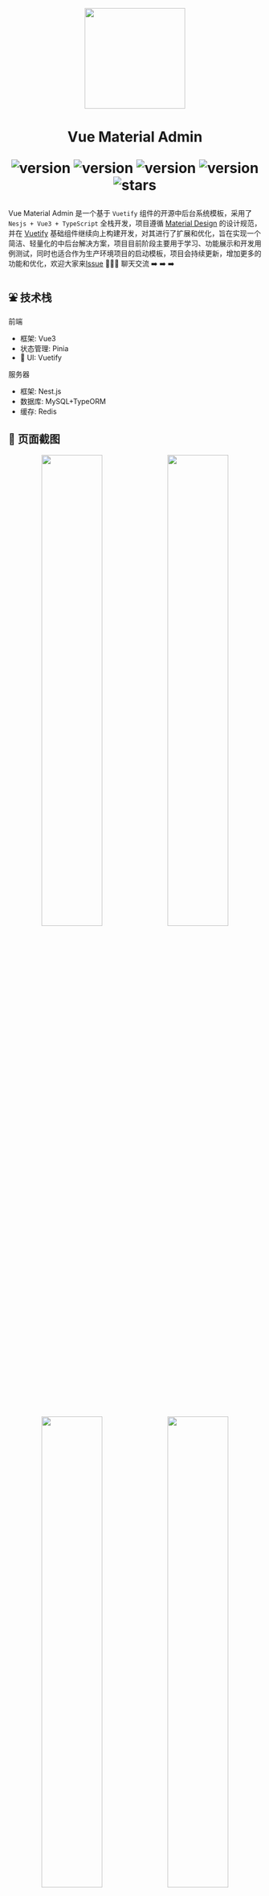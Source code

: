 <p align="center">
  <img width="200" src="https://gitee.com/chenhuajie/vue-material-admin/raw/master/src/assets/admin-logo.png">
</p>

<h1 align="center">
    Vue Material Admin
<div align="center">

![version](https://img.shields.io/badge/Vue-3.x-blue.svg)
![version](https://img.shields.io/badge/Vuetify-3.5.x-red.svg)
![version](https://img.shields.io/badge/Vite-5.x-green.svg)
![version](https://img.shields.io/badge/Nestjs-10.x-blue.svg)
![stars](https://img.shields.io/github/stars/armomu/vue-material-admin.svg?style=social&label=Stars)

</div>

</h1>


Vue Material Admin 是一个基于 `Vuetify` 组件的开源中后台系统模板，采用了` Nesjs + Vue3 + TypeScript` 全栈开发，项目遵循 [Material Design](https://m3.material.io/) 的设计规范，并在 [Vuetify](https://vuetifyjs.com/zh-Hans/) 基础组件继续向上构建开发，对其进行了扩展和优化，旨在实现一个简洁、轻量化的中后台解决方案，项目目前阶段主要用于学习、功能展示和开发用例测试，同时也适合作为生产环境项目的启动模板，项目会持续更新，增加更多的功能和优化，欢迎大家来[Issue](https://github.com/armomu/vue-material-admin/issues)  💭💭💭 聊天交流 ➡️ ➡️ ➡️ 


## ⛲ 技术栈

前端
- 框架: Vue3                                     
- 状态管理: Pinia
- 🌈 UI: Vuetify

服务器
- 框架: Nest.js
- 数据库: MySQL+TypeORM
- 缓存: Redis

## 🌻 页面截图

<p align="center">
  <img width="49%" src="https://github.com/armomu/vue-material-admin/raw/master/src/assets/tesla.png">
  <img width="49%" src="https://github.com/armomu/vue-material-admin/raw/master/src/assets/smart_house.png">
  <img width="49%" src="https://github.com/armomu/vue-material-admin/raw/master/src/assets/edit_layer.png">
  <img width="49%" src="https://github.com/armomu/vue-material-admin/raw/master/src/assets/babylonjs.png">
</p>

## 🍭 PreView

Vercel需要🪜子！打不开的同学自行下载项目在本地开发环境预览

- 🌍 Vercel [https://vue-material-admin.vercel.app/](https://vue-material-admin-alpha.vercel.app/)


## 👊 TODO

1. 🍳 Vuetify 组件
    - ✅ Table
    - ✅ Calendar
    - ✅ DictSelect(自动注册可枚举字典下拉框)
    - ❌ 日期选择器
    - ❌ 全局加载效果Api
2. 🏡 智能家居控制组件
    - ✅ 环形控制器(支持鼠标拖动进度)
    - ✅ 360度全景图预览(其实是Babylon.js的一个API而已)
3. 🔥 [Pixi.js捕鱼DEMO](https://chenhuajie.gitee.io/vue-material-admin/#/graphics/pixijs) 
    - ✅ 小鱼自动移动
    - ✅ 射击撒网
    - ❌ 小鱼获取新位置后旋转对应角度方向
    - ❌ 击落效果获取金币
    - ❌ 音频
4. 🐝 适配
    - ✅ 夜间模式
    - ✅ 适配移动设备(大部分适配)
    - ✅ 主题颜色修改
5. 💻 后端 Node.js
    - ✅ Nest.js
    - ✅ MySQL + TypeORM
    - ✅ JWT + RBAC 权限控制

## 📑 本地开发

前端

由于已经是配套了 `Nodejs` 服务端，本地开发环境接口使用了 [`apifoxmock`](https://nliq7vrniv.apifox.cn)模拟了服务器全部都接口，所以 `.env.development` 文件需要配置接口服务器地址 `VITE_API = https://apifoxmock.com/m1/5061937-4723200-default` 

如果想和服务端一起开发预览，请切换到 [Serve](https://github.com/armomu/vue-material-admin/tree/serve) 分支查看启动服务端教程，然后把 `.env.development` 文件服务器地址改为 `VITE_API = http://localhost:8085` 

```
git clone https://github.com/armomu/vue-material-admin.git

cd vue-material-admin

pnpm install

pnpm run dev

```

> ⚠️ 本地开发需要 `nodejs 18/20` vite5不支持更低的nodejs版本



Nodejs 服务端

切换 [Serve](https://github.com/armomu/vue-material-admin/tree/serve) 分支查看教程，接口文档 [https://nliq7vrniv.apifox.cn](https://nliq7vrniv.apifox.cn)

> 非常感谢 [zclzone](https://github.com/zclzone)大佬提供的Nestjs服务项目，让我快速搭建了这个模版的后台服务，也从[vue-naive-admin](https://github.com/zclzone/vue-naive-admin)项目中学习到了一些新的封装思路

